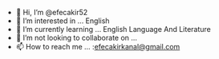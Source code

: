 - 👋 Hi, I’m @efecakir52
- 👀 I’m interested in ... English
- 🌱 I’m currently learning ... English Language And Literature
- 💞️ I’m not looking to collaborate on ...
- 📫 How to reach me ... :efecakirkanal@gmail.com

<!---
efecakir52/efecakir52 is a ✨ special ✨ repository because its `README.md` (this file) appears on your GitHub profile.
You can click the Preview link to take a look at your changes.
--->
